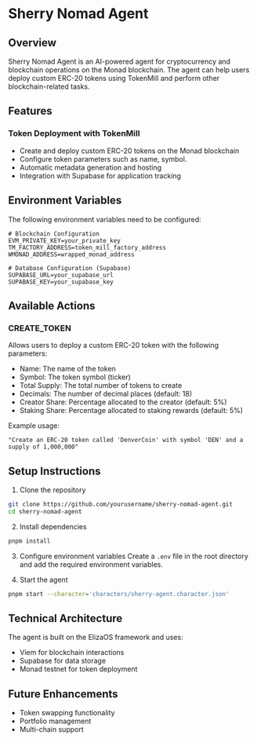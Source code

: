# Sherry Nomad Agent

## Overview
Sherry Nomad Agent is an AI-powered agent for cryptocurrency and blockchain operations on the Monad blockchain. The agent can help users deploy custom ERC-20 tokens using TokenMill and perform other blockchain-related tasks.

## Features

### Token Deployment with TokenMill
- Create and deploy custom ERC-20 tokens on the Monad blockchain
- Configure token parameters such as name, symbol.
- Automatic metadata generation and hosting
- Integration with Supabase for application tracking

## Environment Variables
The following environment variables need to be configured:

```
# Blockchain Configuration
EVM_PRIVATE_KEY=your_private_key
TM_FACTORY_ADDRESS=token_mill_factory_address
WMONAD_ADDRESS=wrapped_monad_address

# Database Configuration (Supabase)
SUPABASE_URL=your_supabase_url
SUPABASE_KEY=your_supabase_key
```

## Available Actions

### CREATE_TOKEN
Allows users to deploy a custom ERC-20 token with the following parameters:
- Name: The name of the token
- Symbol: The token symbol (ticker)
- Total Supply: The total number of tokens to create
- Decimals: The number of decimal places (default: 18)
- Creator Share: Percentage allocated to the creator (default: 5%)
- Staking Share: Percentage allocated to staking rewards (default: 5%)

Example usage:
```
"Create an ERC-20 token called 'DenverCoin' with symbol 'DEN' and a supply of 1,000,000"
```

## Setup Instructions

1. Clone the repository
```bash
git clone https://github.com/yourusername/sherry-nomad-agent.git
cd sherry-nomad-agent
```

2. Install dependencies
```bash
pnpm install
```

3. Configure environment variables
Create a `.env` file in the root directory and add the required environment variables.

4. Start the agent
```bash
pnpm start --character='characters/sherry-agent.character.json'
```

## Technical Architecture

The agent is built on the ElizaOS framework and uses:
- Viem for blockchain interactions
- Supabase for data storage
- Monad testnet for token deployment

## Future Enhancements
- Token swapping functionality
- Portfolio management
- Multi-chain support
